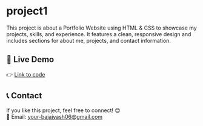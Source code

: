 # project1
This project is about a Portfolio Website using HTML & CSS to showcase my projects, skills, and experience. It features a clean, responsive design and includes sections for about me, projects, and contact information.

## 🔗 Live Demo

👉 [ Link to code ](  )


## 📞 Contact  
If you like this project, feel free to connect! 😊  
📧 Email: your-bajajyash06@gmail.com  
